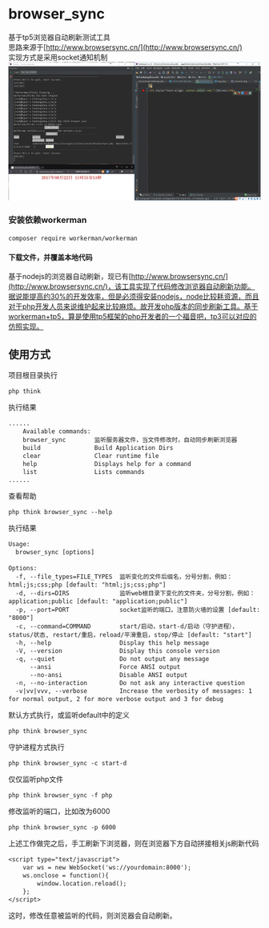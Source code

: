 # browser_sync
基于tp5浏览器自动刷新测试工具  
思路来源于[http://www.browsersync.cn/](http://www.browsersync.cn/)  
实现方式是采用socket通知机制  
![image](https://github.com/skj198568/images/raw/master/browser_sync/browser_sync.gif)
### 安装依赖workerman
`composer require workerman/workerman`
#### 下载文件，并覆盖本地代码

基于nodejs的浏览器自动刷新，现已有[http://www.browsersync.cn/](http://www.browsersync.cn/)，该工具实现了代码修改浏览器自动刷新功能。据说能提高约30%的开发效率，但是必须得安装nodejs，node比较耗资源，而且对于php开发人员来说维护起来比较麻烦。故开发php版本的同步刷新工具。基于workerman+tp5，算是使用tp5框架的php开发者的一个福音吧，tp3可以对应的仿照实现。
## 使用方式
项目根目录执行  
```
php think
```  
执行结果 
```  
......  
    Available commands:   
    browser_sync        监听服务器文件，当文件修改时，自动同步刷新浏览器
    build               Build Application Dirs
    clear               Clear runtime file
    help                Displays help for a command
    list                Lists commands
......
```
查看帮助
```
php think browser_sync --help
```
执行结果

```
Usage:
  browser_sync [options]

Options:
  -f, --file_types=FILE_TYPES  监听变化的文件后缀名，分号分割，例如：html;js;css;php [default: "html;js;css;php"]
  -d, --dirs=DIRS              监听web根目录下变化的文件夹，分号分割，例如：application;public [default: "application;public"]
  -p, --port=PORT              socket监听的端口，注意防火墙的设置 [default: "8000"]
  -c, --command=COMMAND        start/启动，start-d/启动（守护进程），status/状态, restart/重启，reload/平滑重启，stop/停止 [default: "start"]
  -h, --help                   Display this help message
  -V, --version                Display this console version
  -q, --quiet                  Do not output any message
      --ansi                   Force ANSI output
      --no-ansi                Disable ANSI output
  -n, --no-interaction         Do not ask any interactive question
  -v|vv|vvv, --verbose         Increase the verbosity of messages: 1 for normal output, 2 for more verbose output and 3 for debug
```  
默认方式执行，或监听default中的定义
```
php think browser_sync
```
守护进程方式执行

```
php think browser_sync -c start-d
```
仅仅监听php文件
```
php think browser_sync -f php
```
修改监听的端口，比如改为6000
```
php think browser_sync -p 6000
```
上述工作做完之后，手工刷新下浏览器，则在浏览器下方自动拼接相关js刷新代码
```
<script type="text/javascript">
    var ws = new WebSocket('ws://yourdomain:8000');
    ws.onclose = function(){
        window.location.reload();
    };
</script>
```
这时，修改任意被监听的代码，则浏览器会自动刷新。